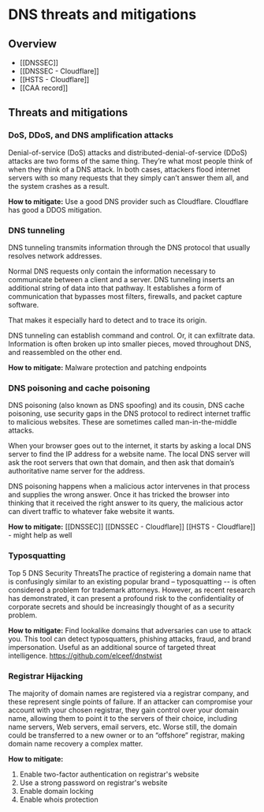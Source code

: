 # DNS threats and mitigations
## Overview
* [[DNSSEC]]
* [[DNSSEC - Cloudflare]]
* [[HSTS - Cloudflare]]
* [[CAA record]]

## Threats and mitigations

### DoS, DDoS, and DNS amplification attacks
Denial-of-service (DoS) attacks and distributed-denial-of-service (DDoS) attacks are two forms of the same thing. They’re what most people think of when they think of a DNS attack. In both cases, attackers flood internet servers with so many requests that they simply can’t answer them all, and the system crashes as a result.

**How to mitigate:**
Use a good DNS provider such as Cloudflare. Cloudflare has good a DDOS mitigation.


### DNS tunneling
DNS tunneling transmits information through the DNS protocol that usually resolves network addresses.

Normal DNS requests only contain the information necessary to communicate between a client and a server. DNS tunneling inserts an additional string of data into that pathway. It establishes a form of communication that bypasses most filters, firewalls, and packet capture software.

That makes it especially hard to detect and to trace its origin.

DNS tunneling can establish command and control. Or, it can exfiltrate data. Information is often broken up into smaller pieces, moved throughout DNS, and reassembled on the other end.

**How to mitigate:**
Malware protection and patching endpoints

### DNS poisoning and cache poisoning
DNS poisoning (also known as DNS spoofing) and its cousin, DNS cache poisoning, use security gaps in the DNS protocol to redirect internet traffic to malicious websites. These are sometimes called man-in-the-middle attacks.

When your browser goes out to the internet, it starts by asking a local DNS server to find the IP address for a website name. The local DNS server will ask the root servers that own that domain, and then ask that domain’s authoritative name server for the address.

DNS poisoning happens when a malicious actor intervenes in that process and supplies the wrong answer. Once it has tricked the browser into thinking that it received the right answer to its query, the malicious actor can divert traffic to whatever fake website it wants.

**How to mitigate:**
[[DNSSEC]]
[[DNSSEC - Cloudflare]]
[[HSTS - Cloudflare]] - might help as well

### Typosquatting
Top 5 DNS Security ThreatsThe practice of registering a domain name that is confusingly similar to an existing popular brand – typosquatting -- is often considered a problem for trademark attorneys. However, as recent research has demonstrated, it can present a profound risk to the confidentiality of corporate secrets and should be increasingly thought of as a security problem.

**How to mitigate:**
Find lookalike domains that adversaries can use to attack you. This tool can detect typosquatters, phishing attacks, fraud, and brand impersonation. Useful as an additional source of targeted threat intelligence.
https://github.com/elceef/dnstwist

### Registrar Hijacking
The majority of domain names are registered via a registrar company, and these represent single points of failure. If an attacker can compromise your account with your chosen registrar, they gain control over your domain name, allowing them to point it to the servers of their choice, including name servers, Web servers, email servers, etc. Worse still, the domain could be transferred to a new owner or to an “offshore” registrar, making domain name recovery a complex matter.

**How to mitigate:**
1. Enable two-factor authentication on registrar's website
2. Use a strong password on registrar's website
3. Enable domain locking
4. Enable whois protection